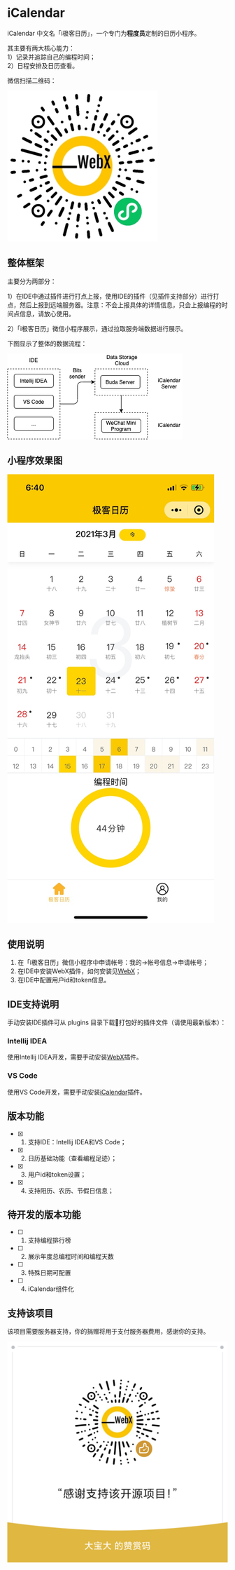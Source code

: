 # iCalendar
iCalendar 中文名「i极客日历」，一个专门为**程度员**定制的日历小程序。

其主要有两大核心能力：  
1）记录并追踪自己的编程时间；  
2）日程安排及日历查看。  

微信扫描二维码：

![](icalendar-wechat/images/iCalendar.jpg)

## 整体框架
主要分为两部分：

1）在IDE中通过插件进行打点上报，使用IDE的插件（见插件支持部分）进行打点，然后上报到远端服务器。注意：不会上报具体的详情信息，只会上报编程的时间点信息，请放心使用。  

2）「i极客日历」微信小程序展示，通过拉取服务端数据进行展示。

下图显示了整体的数据流程：

![](images/iCalendarFramework.png)

## 小程序效果图

![](icalendar-wechat/images/demo/demo.png)

## 使用说明  

1. 在「i极客日历」微信小程序中申请帐号：我的->帐号信息->申请帐号；   
2. 在IDE中安装WebX插件，如何安装见[WebX](https://github.com/aborn/WebX)；  
3. 在IDE中配置用户id和token信息。  

## IDE支持说明
手动安装IDE插件可从 plugins 目录下载打包好的插件文件（请使用最新版本）：
### Intellij IDEA
使用Intellij IDEA开发，需要手动安装[WebX](https://github.com/aborn/WebX)插件。  

### VS Code
使用VS Code开发，需要手动安装[iCalendar](https://github.com/aborn/iCalendar/tree/main/icalendar-vscode)插件。

## 版本功能

- [x] 1. 支持IDE：Intellij IDEA和VS Code；  
- [x] 2. 日历基础功能（查看编程足迹）；  
- [x] 3. 用户id和token设置；    
- [x] 4. 支持阳历、农历、节假日信息；

## 待开发的版本功能  

- [ ] 1. 支持编程排行榜
- [ ] 2. 展示年度总编程时间和编程天数
- [ ] 3. 特殊日期可配置
- [ ] 4. iCalendar组件化

## 支持该项目
该项目需要服务器支持，你的捐赠将用于支付服务器费用，感谢你的支持。

![](icalendar-wechat/images/donate.png)  


